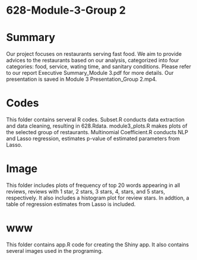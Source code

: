 # 628-Module-3-Group 2
#
# Summary
  Our project focuses on restaurants serving fast food. We aim to provide advices to the restaurants based on our analysis, categorized into four categories: food, service, wating time, and sanitary conditions. Please refer to our report Executive Summary_Module 3.pdf for more details. Our presentation is saved in Module 3 Presentation_Group 2.mp4. 
#
# Codes 
This folder contains serveral R codes. Subset.R conducts data extraction and data cleaning, resulting in 628.Rdata.
module3_plots.R makes plots of the selected group of restaurants.
Multinomial Coefficient.R conducts NLP and Lasso regression, estimates p-value of estimated parameters from Lasso.
#
# Image
This folder includes plots of frequency of top 20 words appearing in all reviews, reviews with 1 star, 2 stars, 3 stars, 4, stars, and 5 stars, respectively. It also includes a histogram plot for review stars. In addtion, a table of regression estimates from Lasso is included. 
#
# www
This folder contains app.R code for creating the Shiny app. It also contains several images used in the programing.

